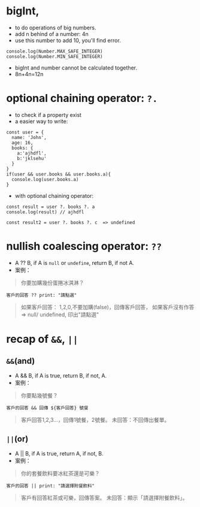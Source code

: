 # bigInt, 
- to do operations of big numbers.
- add n behind of a number: 4n
- use this number to add 10, you'll find error.
```
console.log(Number.MAX_SAFE_INTEGER)
console.log(Number.MIN_SAFE_INTEGER)
```
- bigInt and number cannot be calculated together.
- 8n+4n=12n

# optional chaining operator: ```?.```
- to check if a property exist
- a easier way to write: 
```
const user = {
  name: 'John',
  age: 16,
  books: {
    a:'ajhdfl',
    b:'jklsehu'
  }
}
if(user && user.books && user.books.a){
  console.log(user.books.a)
}
```
- with optional chaining operator:
```
const result = user ?. books ?. a 
console.log(result) // ajhdfl

const result2 = user ?. books ?. c  => undefined

```

# nullish coalescing operator: ```??```
- A ?? B, if A is ```null``` or ```undefine```, return B, if not A.
- 案例：
> 你要加購幾份蛋捲冰淇淋？

```客戶的回答 ?? print: "請點選"```

> 如果客戶回答：
> 1,2,0,不要加購(false)，回傳客戶回答，
> 如果客戶沒有作答=> null/ undefined, 印出"請點選"


# recap of ```&&```, ```||```
## ```&&```(and)
- A && B, if A is true, return B, if not, A.
- 案例：
> 你要點幾號餐？

```客戶的回答 && 回傳 ${客戶回答} 號餐```

> 客戶回答1,2,3...，回傳1號餐，2號餐。
> 未回答：不回傳出餐單。


## ```||```(or)
- A || B, if A is true, return A, if not, B.
- 案例：
> 你的套餐飲料要冰紅茶還是可樂？

```客戶的回答 || print: "請選擇附餐飲料" ```

> 客戶有回答紅茶或可樂，回傳答案。
> 未回答：顯示「請選擇附餐飲料」。

